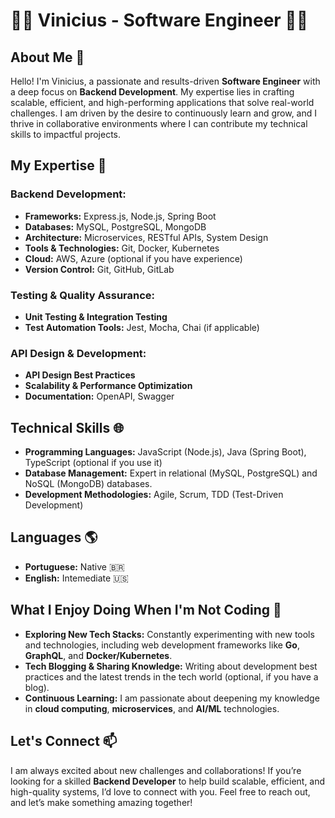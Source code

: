 # 👨‍💻 Vinicius - Software Engineer 👨‍💻

## About Me 🌟

Hello! I'm Vinicius, a passionate and results-driven **Software Engineer** with a deep focus on **Backend Development**. My expertise lies in crafting scalable, efficient, and high-performing applications that solve real-world challenges. I am driven by the desire to continuously learn and grow, and I thrive in collaborative environments where I can contribute my technical skills to impactful projects.

## My Expertise 🚀

### **Backend Development:**
- **Frameworks:** Express.js, Node.js, Spring Boot
- **Databases:** MySQL, PostgreSQL, MongoDB
- **Architecture:** Microservices, RESTful APIs, System Design
- **Tools & Technologies:** Git, Docker, Kubernetes
- **Cloud:** AWS, Azure (optional if you have experience)
- **Version Control:** Git, GitHub, GitLab

### **Testing & Quality Assurance:**
- **Unit Testing & Integration Testing**
- **Test Automation Tools:** Jest, Mocha, Chai (if applicable)

### **API Design & Development:**
- **API Design Best Practices**
- **Scalability & Performance Optimization**
- **Documentation:** OpenAPI, Swagger

## Technical Skills 🌐

- **Programming Languages:** JavaScript (Node.js), Java (Spring Boot), TypeScript (optional if you use it)
- **Database Management:** Expert in relational (MySQL, PostgreSQL) and NoSQL (MongoDB) databases.
- **Development Methodologies:** Agile, Scrum, TDD (Test-Driven Development)

## Languages 🌎

- **Portuguese:** Native 🇧🇷
- **English:** Intemediate 🇺🇸

## What I Enjoy Doing When I'm Not Coding 🌟

- **Exploring New Tech Stacks:** Constantly experimenting with new tools and technologies, including web development frameworks like **Go**, **GraphQL**, and **Docker/Kubernetes**.
- **Tech Blogging & Sharing Knowledge:** Writing about development best practices and the latest trends in the tech world (optional, if you have a blog).
- **Continuous Learning:** I am passionate about deepening my knowledge in **cloud computing**, **microservices**, and **AI/ML** technologies.

## Let's Connect 📫

I am always excited about new challenges and collaborations! If you’re looking for a skilled **Backend Developer** to help build scalable, efficient, and high-quality systems, I’d love to connect with you. Feel free to reach out, and let’s make something amazing together!


